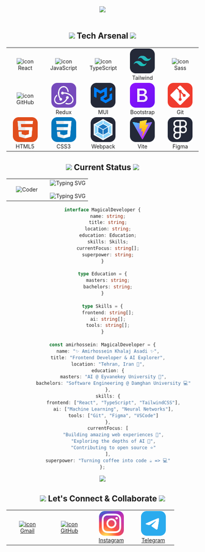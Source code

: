 <div align="center">
  <img src="https://capsule-render.vercel.app/api?type=venom&height=300&color=gradient&text=Amirhossein%20Khalaj%20Asadi&fontSize=70&desc=Frontend%20Developer%20|%20AI%20Explorer&animation=twinkling&fontColor=00FFFF&descSize=20&descAlignY=62&descAlign=50"/>
</div>

<br>

<h2 align="center">
  <img src="https://media.giphy.com/media/jSKBmKkvo2dPQQtsR1/giphy.gif" width="40px" /> Tech Arsenal <img src="https://media.giphy.com/media/jSKBmKkvo2dPQQtsR1/giphy.gif" width="40px" />
</h2>

<div align="center">
  <table>
    <tr>
      <td align="center" width="96">
        <img src="https://techstack-generator.vercel.app/react-icon.svg" alt="icon" width="65" height="65" />
        <br>React
      </td>
      <td align="center" width="96">
        <img src="https://techstack-generator.vercel.app/js-icon.svg" alt="icon" width="65" height="65" />
        <br>JavaScript
      </td>
      <td align="center" width="96">
        <img src="https://techstack-generator.vercel.app/ts-icon.svg" alt="icon" width="65" height="65" />
        <br>TypeScript
      </td>
      <td align="center" width="96">
        <img src="https://raw.githubusercontent.com/tandpfun/skill-icons/main/icons/TailwindCSS-Dark.svg" alt="icon" width="65" height="65" />
        <br>Tailwind
      </td>
      <td align="center" width="96">
        <img src="https://techstack-generator.vercel.app/sass-icon.svg" alt="icon" width="65" height="65" />
        <br>Sass
      </td>
    </tr>
    <tr>
      <td align="center" width="96">
        <img src="https://techstack-generator.vercel.app/github-icon.svg" alt="icon" width="65" height="65" />
        <br>GitHub
      </td>
      <td align="center" width="96">
        <img src="https://raw.githubusercontent.com/tandpfun/skill-icons/main/icons/Redux.svg" alt="icon" width="65" height="65" />
        <br>Redux
      </td>
      <td align="center" width="96">
        <img src="https://raw.githubusercontent.com/tandpfun/skill-icons/main/icons/MaterialUI-Dark.svg" alt="icon" width="65" height="65" />
        <br>MUI
      </td>
      <td align="center" width="96">
        <img src="https://raw.githubusercontent.com/tandpfun/skill-icons/main/icons/Bootstrap.svg" alt="icon" width="65" height="65" />
        <br>Bootstrap
      </td>
      <td align="center" width="96">
        <img src="https://raw.githubusercontent.com/tandpfun/skill-icons/main/icons/Git.svg" alt="icon" width="65" height="65" />
        <br>Git
      </td>
    </tr>
    <tr>
      <td align="center" width="96">
        <img src="https://raw.githubusercontent.com/tandpfun/skill-icons/main/icons/HTML.svg" alt="icon" width="65" height="65" />
        <br>HTML5
      </td>
      <td align="center" width="96">
        <img src="https://raw.githubusercontent.com/tandpfun/skill-icons/main/icons/CSS.svg" alt="icon" width="65" height="65" />
        <br>CSS3
      </td>
      <td align="center" width="96">
        <img src="https://raw.githubusercontent.com/tandpfun/skill-icons/main/icons/Webpack-Dark.svg" alt="icon" width="65" height="65" />
        <br>Webpack
      </td>
      <td align="center" width="96">
        <img src="https://raw.githubusercontent.com/tandpfun/skill-icons/main/icons/Vite-Dark.svg" alt="icon" width="65" height="65" />
        <br>Vite
      </td>
      <td align="center" width="96">
        <img src="https://raw.githubusercontent.com/tandpfun/skill-icons/main/icons/Figma-Dark.svg" alt="icon" width="65" height="65" />
        <br>Figma
      </td>
    </tr>
  </table>
</div>

<h2 align="center">
  <img src="https://media.giphy.com/media/WFZvB7VIXBgiz3oDXE/giphy.gif" width="35px" /> Current Status <img src="https://media.giphy.com/media/WFZvB7VIXBgiz3oDXE/giphy.gif" width="35px" />
</h2>

<div align="center">
  <table>
    <tr>
      <td align="center" width="50%">
        <img src="https://media.giphy.com/media/SWoSkN6DxTszqIKEqv/giphy.gif" alt="Coder" width="250"/>
      </td>
      <td align="center" width="50%">
        <img src="https://readme-typing-svg.demolab.com?font=Fira+Code&pause=1000&color=00FFFF&center=true&vCenter=true&random=false&width=380&height=45&lines=Frontend+Developer+%F0%9F%8C%9F;AI+Explorer+%F0%9F%A4%96;Problem+Solver+%F0%9F%92%A1;Code+Artisan+%E2%9A%A1" alt="Typing SVG" />
        <br/>
        <br/>
        <img src="https://readme-typing-svg.demolab.com?font=Fira+Code&pause=1000&color=00FFFF&center=true&vCenter=true&random=false&width=380&height=45&lines=Building+Dreams+with+Code+%F0%9F%94%A5;Mastering+AI+%40+Eyvanekey+%F0%9F%8E%93;Based+in+Tehran%2C+Iran+%F0%9F%8C%83;Debug+%26%26+Design+%26%26+Deploy+%F0%9F%9A%80" alt="Typing SVG" />
      </td>
    </tr>
  </table>

```typescript
interface MagicalDeveloper {
    name: string;
    title: string;
    location: string;
    education: Education;
    skills: Skills;
    currentFocus: string[];
    superpower: string;
}

type Education = {
    masters: string;
    bachelors: string;
}

type Skills = {
    frontend: string[];
    ai: string[];
    tools: string[];
}

const amirhossein: MagicalDeveloper = {
    name: "✨ Amirhossein Khalaj Asadi ✨",
    title: "Frontend Developer & AI Explorer",
    location: "Tehran, Iran 🌃",
    education: {
        masters: "AI @ Eyvanekey University 🤖",
        bachelors: "Software Engineering @ Damghan University 💻"
    },
    skills: {
        frontend: ["React", "TypeScript", "TailwindCSS"],
        ai: ["Machine Learning", "Neural Networks"],
        tools: ["Git", "Figma", "VSCode"]
    },
    currentFocus: [
        "Building amazing web experiences 🎨",
        "Exploring the depths of AI 🔮",
        "Contributing to open source ⭐"
    ],
    superpower: "Turning coffee into code ☕ => 💻"
};
```
</div>

<div align="center">
  <img src="https://user-images.githubusercontent.com/73097560/115834477-dbab4500-a447-11eb-908a-139a6edaec5c.gif">
</div>

<h2 align="center">
  <img src="https://media.giphy.com/media/LnQjpWaON8nhr21vNW/giphy.gif" width="40"> Let's Connect & Collaborate <img src="https://media.giphy.com/media/LnQjpWaON8nhr21vNW/giphy.gif" width="40">
</h2>

<div align="center">
  <table>
    <tr>
      <td align="center" width="96">
        <a href="mailto:a.h.khalajasadi@gmail.com">
          <img src="https://techstack-generator.vercel.app/gmail-icon.svg" alt="icon" width="65" height="65" />
          <br>Gmail
        </a>
      </td>
      <td align="center" width="96">
        <a href="https://github.com/69amirhossein69">
          <img src="https://techstack-generator.vercel.app/github-icon.svg" alt="icon" width="65" height="65" />
          <br>GitHub
        </a>
      </td>
      <td align="center" width="96">
        <a href="http://www.instagram.com/69amirhossein69">
          <img src="https://raw.githubusercontent.com/tandpfun/skill-icons/main/icons/Instagram.svg" alt="icon" width="65" height="65" />
          <br>Instagram
        </a>
      </td>
      <td align="center" width="96">
        <a href="https://t.me/your_telegram">
          <img src="https://raw.githubusercontent.com/tandpfun/skill-icons/main/icons/Telegram.svg" alt="icon" width="65" height="65" />
          <br>Telegram
        </a>
      </td>
    </tr>
  </table>
</div>
